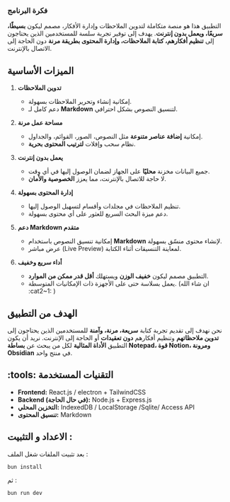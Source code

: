 ### فكرة البرنامج   

التطبيق هذا هو منصة متكاملة لتدوين الملاحظات وإدارة الأفكار، مصمم ليكون **بسيطًا، سريعًا، ويعمل بدون إنترنت**. يهدف إلى توفير تجربة سلسة للمستخدمين الذين يحتاجون إلى **تنظيم أفكارهم، كتابة الملاحظات، وإدارة المحتوى بطريقة مرنة** دون الحاجة إلى الاتصال بالإنترنت.  

##  الميزات الأساسية  

1. **تدوين الملاحظات**   
   - إمكانية إنشاء وتحرير الملاحظات بسهولة.  
   - دعم كامل لـ **Markdown** لتنسيق النصوص بشكل احترافي.  

2. **مساحة عمل مرنة**   
   - إمكانية **إضافة عناصر متنوعة** مثل النصوص، الصور، القوائم، والجداول.  
   - نظام سحب وإفلات **لترتيب المحتوى بحرية**.  

3. **يعمل بدون إنترنت**   
   - جميع البيانات مخزنة **محليًا** على الجهاز لضمان الوصول إليها في أي وقت.  
   - لا حاجة للاتصال بالإنترنت، مما يعزز **الخصوصية والأمان**.  

4. **إدارة المحتوى بسهولة** 
   - تنظيم الملاحظات في مجلدات وأقسام لتسهيل الوصول إليها.  
   - دعم ميزة البحث السريع للعثور على أي محتوى بسهولة.  

5. **دعم Markdown متقدم**   
   - إمكانية تنسيق النصوص باستخدام **Markdown** لإنشاء محتوى منسّق بسهولة.  
   - عرض مباشر (Live Preview) لمعاينة التنسيقات أثناء الكتابة.  

6. **أداء سريع وخفيف**   
   - التطبيق مصمم ليكون **خفيف الوزن** ويستهلك **أقل قدر ممكن من الموارد**.
   - يعمل بسلاسة حتى على الأجهزة ذات الإمكانيات المتوسطة.  (ان شاء الله :cat2~1: ) 

##  الهدف من التطبيق  
نحن نهدف إلى تقديم تجربة كتابة **سريعة، مرنة، وآمنة** للمستخدمين الذين يحتاجون إلى **تدوين ملاحظاتهم** وتنظيم أفكارهم **دون تعقيدات** أو الحاجة إلى الإنترنت. نريد أن يكون التطبيق **الأداة المثالية** لكل من يبحث عن **بساطة Notepad، قوة Notion، ومرونة Obsidian** في منتج واحد.  

## :tools: التقنيات المستخدمة  
- **Frontend:** React.js / electron + TailwindCSS  
- **Backend (في حال الحاجة):** Node.js + Express.js  
- **التخزين المحلي:** IndexedDB / LocalStorage /Sqlite/ Access API  
- **تنسيق المحتوى:** Markdown


## الاعداد و التثبيت : 
بعد تثبيت الملفات شغل الملف : 
```
bun install
```

ثم : 

```
bun run dev
```
